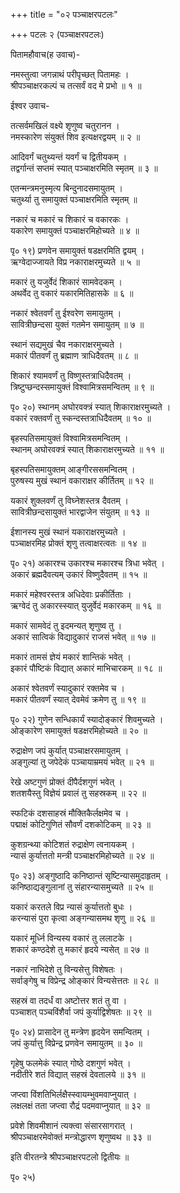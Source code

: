 +++
title = "०२ पञ्चाक्षरपटलः"

+++
पटलः २ (पञ्चाक्षरपटलः)  
  
पितामहौवाच(ह उवाच)-  
  
नमस्तुत्वा जगन्नाथं परीपृच्छत् पितामहः ।  
श्रीपञ्चाक्षरकल्पं च तत्सर्वं वद मे प्रभो ॥ १ ॥  
  
ईश्वर उवाच-  
  
तत्सर्वमखिलं वक्ष्ये शृणुष्व चतुरानन ।  
नमस्कारेण संयुक्तं शिव इत्यक्षरद्वयम् ॥ २ ॥  
  
आदिवर्गं चतुथ्यन्तं यवर्गं च द्वितीयकम् ।  
तद्वर्गान्तं सप्तमं स्यात् पञ्चाक्षरमिति स्मृतम् ॥ ३ ॥  
  
एतन्मन्त्रमनुस्मृत्य बिन्दुनादसमायुतम् ।  
चतुर्थ्या तु समायुक्तं पञ्चाक्षरमिति स्मृतम् ॥  
  
नकारं च मकारं च शिकारं च वकारकः ।  
यकारेण समायुक्तं पञ्चाक्षरमिहोच्यते ॥ ४ ॥  
  
पृ० १९) प्रणवेन समायुक्तं षडक्षरमिति द्वयम् ।  
ऋग्वेदाज्जायते विप्र नकाराक्षरमुच्यते ॥ ५ ॥  
  
मकारं तु यजुर्वेदं शिकारं सामवेदकम् ।  
अथर्वेद तु वकारं यकारमितिहासके ॥ ६ ॥  
  
नकारं श्वेतवर्णं तु ईश्वरेण समायुतम् ।  
सावित्रीछन्दसा युक्तं गतमेन समायुतम् ॥ ७ ॥  
  
स्थानं सद्यमुखं चैव नकाराक्षरमुच्यते ।  
मकारं पीतवर्णं तु ब्रह्माण त्राधिदैवतम् ॥ ८ ॥  
  
शिकारं श्यामवर्णं तु विष्णुस्तत्राधिदैवतम् ।  
त्रिष्टुप्छन्दस्समायुक्तं विश्वामित्रसमन्वितम् ॥ ९ ॥  
  
पृ० २०) स्थानम् अघोरवक्त्रं स्यात् शिकाराक्षरमुच्यते ।  
वकारं रक्तवर्णं तु स्कन्दस्तत्राधिदैवतम् ॥ १० ॥  
  
बृहस्पतिसमायुक्तं विश्वामित्रसमन्वितम् ।  
स्थानम् अघोरवक्त्रं स्यात् शिकाराक्षरमुच्यते ॥ ११ ॥  
  
बृहस्पतिसमायुक्तम् आङ्गीरससमन्वितम् ।  
पुरुषस्य मुखं स्थानं वकाराक्षर कीर्तितम् ॥ १२ ॥  
  
यकारं शुक्लवर्णं तु विघ्नेशस्तत्र दैवतम् ।  
सावित्रीछन्दसायुक्तं भारद्वाजेन संयुतम् ॥ १३ ॥   
  
ईशानस्य मुखं स्थानं यकाराक्षरमुच्यते ।  
पञ्चाक्षरमिह प्रोक्तं शृणु तत्वाक्षरत्वतः ॥ १४ ॥  
  
पृ० २१) अकारश्च उकारश्च मकारश्च त्रिधा भवेत् ।  
अकारं ब्रह्मदैवत्यम् उकारं विष्णुदैवतम् ॥ १५ ॥  
  
मकारं महेश्वरस्तत्र अधिदेवाः प्रकीर्तिताः ।  
ऋग्वेदं तु अकारस्स्यात् युजुर्वेदं मकारकम् ॥ १६ ॥  
  
मकारं सामवेदं तु इदमन्यत् शृणुष्व तु ।  
अकारं सात्विकं विद्यादुकारं राजसं भवेत् ॥ १७ ॥  
  
मकारं तामसं ज्ञेयं मकारं शान्तिकं भवेत् ।  
इकारं पौष्टिकं विद्यात् अकारं माभिचारकम् ॥ १८ ॥  
  
अकारं श्वेतवर्णं स्यादुकारं रक्तमेव च ।  
मकारं पीतवर्णं स्यात् देवमेवं क्रमेण तु ॥ १९ ॥  
  
पृ० २२) गुणेन सन्धिकार्यं स्यादोङ्कारं शिवमुच्यते ।  
ओङ्कारेण समायुक्तं षडक्षरमिहोच्यते ॥ २० ॥  
  
रुद्राक्षेण जपं कुर्यात् पञ्चाक्षरसमायुतम् ।  
अङ्गुल्यां तु जपेदेकं पञ्चायाम्रमयं भवेत् ॥ २१ ॥  
  
रेखे अष्टगुणं प्रोक्तं दीपैर्दशगुणं भवेत् ।  
शतशयैस्तु विज्ञेयं प्रवालं तु सहस्रकम् ॥ २२ ॥  
  
स्फटिकं दशसाहस्रं मौक्तिकैर्लक्षमेव च ।  
पद्माक्षं कोटिगुणितं सौवर्णं दशकोटिकम् ॥ २३ ॥  
  
कुशग्रन्थ्या कोटिशतं रुद्राक्षेण त्वनायकम् ।  
न्यासं कुर्यात्ततो मन्त्री पञ्चाक्षरमिहोच्यते ॥ २४ ॥  
  
पृ० २३) अङ्गुष्ठादि कनिष्ठान्तं सृष्टिन्यासमुदाहृतम् ।  
कनिष्ठाद्यङ्गुलानां तु संहारन्यासमुच्यते ॥ २५ ॥  
  
यकारं करतले विप्र न्यासं कुर्यात्ततो बुधः ।  
करन्यासं पुरा कृत्वा अङ्गन्यासमथ शृणु ॥ २६ ॥  
  
यकारं मूर्ध्नि विन्यस्य वकारं तु ललाटके ।  
शकारं कण्ठदेशे तु मकारं हृदये न्यसेत् ॥ २७ ॥  
  
नकारं नाभिदेशे तु विन्यसेत्तु विशेषतः ।  
सर्वाङ्गेषु च विप्रेन्द्र ओङ्कारं विन्यसेत्ततः ॥ २८ ॥   
  
सहस्रं वा तदर्धं वा अष्टोत्तर शतं तु वा ।  
पञ्चाशत् पञ्चविंशैर्वा जपं कुर्याद्विशेषतः ॥ २९ ॥  
  
पृ० २४) प्रासादेन तु मन्त्रेण हृदयेन समन्वितम् ।  
जपं कुर्यात्तु विप्रेन्द्र प्रणवेन समायुतम् ॥ ३० ॥  
  
गृहेषु फलमेकं स्यात् गोष्ठे दशगुणं भवेत् ।  
नदीतीरे शतं विद्यात् सहस्रं देवतालये ॥ ३१ ॥  
  
जप्त्वा विंशतिभिर्लक्षैस्स्वायम्भुवमवाप्नुयात् ।  
लक्षलक्षं तता जप्त्वा रौद्रं पदमवाप्नुयात् ॥ ३२ ॥  
  
प्रवेशे शिवमीशानं त्यक्त्वा संसारसागरात् ।  
श्रीपञ्चाक्षरमेवोक्तं मन्त्रोद्धारण शृणुष्वथ ॥ ३३ ॥  
  
इति वीरतन्त्रे श्रीपञ्चाक्षरपटलो द्वितीयः ॥  
  
पृ० २५) 
